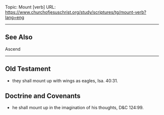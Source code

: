 Topic: Mount [verb]
URL: https://www.churchofjesuschrist.org/study/scriptures/tg/mount-verb?lang=eng

---

## See Also

Ascend

---

## Old Testament

- they shall mount up with wings as eagles, Isa. 40:31.

## Doctrine and Covenants

- he shall mount up in the imagination of his thoughts, D&C 124:99.

